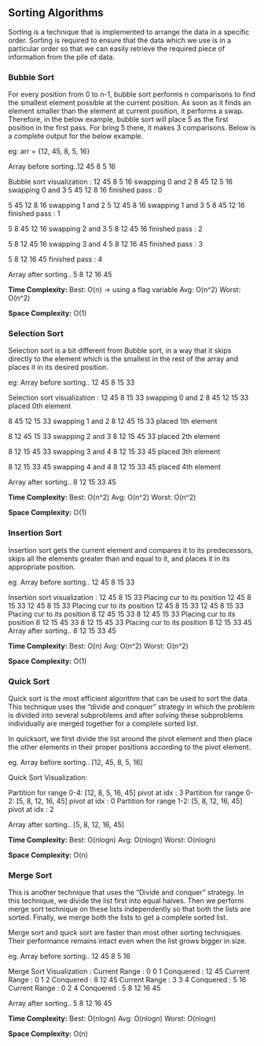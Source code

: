 ## Sorting Algorithms
Sorting is a technique that is implemented to arrange the data in a specific order. Sorting is required to ensure that the data which we use is in a particular order so that we can easily retrieve the required piece of information from the pile of data.

### Bubble Sort
For every position from 0 to n-1, bubble sort performs n comparisons to find the smallest element possible at the current position. As soon as it finds an element smaller than the element at current position, it performs a swap. Therefore, in the below example, bubble sort will place 5 as the first position in the first pass. For bring 5 there, it makes 3 comparisons. Below is a complete output for the below example.

eg: 
arr = {12, 45, 8, 5, 16}

Array before sorting..12 45 8 5 16 

Bubble sort visualization : 
12 45 8 5 16 
swapping 0 and 2
8 45 12 5 16 
swapping 0 and 3
5 45 12 8 16 
finished pass : 0

5 45 12 8 16 
swapping 1 and 2
5 12 45 8 16 
swapping 1 and 3
5 8 45 12 16 
finished pass : 1

5 8 45 12 16 
swapping 2 and 3
5 8 12 45 16 
finished pass : 2

5 8 12 45 16 
swapping 3 and 4
5 8 12 16 45 
finished pass : 3

5 8 12 16 45 
finished pass : 4

Array after sorting..
5 8 12 16 45 

**Time Complexity:**
Best: O(n) -> using a flag variable
Avg: O(n^2)
Worst: O(n^2)

**Space Complexity:**
O(1)

### Selection Sort
Selection sort is a bit different from Bubble sort, in a way that it skips directly to the element which is the smallest in the rest of the array and places it in its desired position.

eg:
Array before sorting..
12 45 8 15 33 

Selection sort visualization : 
12 45 8 15 33 
swapping 0 and 2
8 45 12 15 33 
placed 0th element 

8 45 12 15 33 
swapping 1 and 2
8 12 45 15 33 
placed 1th element 

8 12 45 15 33 
swapping 2 and 3
8 12 15 45 33 
placed 2th element 

8 12 15 45 33 
swapping 3 and 4
8 12 15 33 45 
placed 3th element 

8 12 15 33 45 
swapping 4 and 4
8 12 15 33 45 
placed 4th element 

Array after sorting..
8 12 15 33 45 

**Time Complexity:**
Best: O(n^2)
Avg: O(n^2)
Worst: O(n^2)

**Space Complexity:**
O(1)

### Insertion Sort
Insertion sort gets the current element and compares it to its predecessors, skips all the elements greater than and equal to it, and places it in its appropriate position.

eg.
Array before sorting..
12 45 8 15 33 

Insertion sort visualization : 
12 45 8 15 33 
Placing cur to its position
12 45 8 15 33 
12 45 8 15 33 
Placing cur to its position
12 45 8 15 33 
12 45 8 15 33 
Placing cur to its position
8 12 45 15 33 
8 12 45 15 33 
Placing cur to its position
8 12 15 45 33 
8 12 15 45 33 
Placing cur to its position
8 12 15 33 45 
Array after sorting..
8 12 15 33 45

**Time Complexity:**
Best: O(n)
Avg: O(n^2)
Worst: O(n^2)

**Space Complexity:**
O(1)

### Quick Sort
Quick sort is the most efficient algorithm that can be used to sort the data. This technique uses the “divide and conquer” strategy in which the problem is divided into several subproblems and after solving these subproblems individually are merged together for a complete sorted list.

In quicksort, we first divide the list around the pivot element and then place the other elements in their proper positions according to the pivot element.

eg.
Array before sorting..
[12, 45, 8, 5, 16]

Quick Sort Visualization:

Partition for range 0-4:
[12, 8, 5, 16, 45]
pivot at idx : 3
Partition for range 0-2:
[5, 8, 12, 16, 45]
pivot at idx : 0
Partition for range 1-2:
[5, 8, 12, 16, 45]
pivot at idx : 2

Array after sorting..
[5, 8, 12, 16, 45]

**Time Complexity:**
Best: O(nlogn)
Avg: O(nlogn)
Worst: O(nlogn)

**Space Complexity:**
O(n)

### Merge Sort
This is another technique that uses the “Divide and conquer” strategy. In this technique, we divide the list first into equal halves. Then we perform merge sort technique on these lists independently so that both the lists are sorted. Finally, we merge both the lists to get a complete sorted list.

Merge sort and quick sort are faster than most other sorting techniques. Their performance remains intact even when the list grows bigger in size.

eg.
Array before sorting..
12 45 8 5 16 

Merge Sort Visualization : 
Current Range : 0 0 1
Conquered : 
12 45 
Current Range : 0 1 2
Conquered : 
8 12 45 
Current Range : 3 3 4
Conquered : 
5 16 
Current Range : 0 2 4
Conquered : 
5 8 12 16 45 

Array after sorting..
5 8 12 16 45

**Time Complexity:**
Best: O(nlogn)
Avg: O(nlogn)
Worst: O(nlogn)

**Space Complexity:**
O(n)